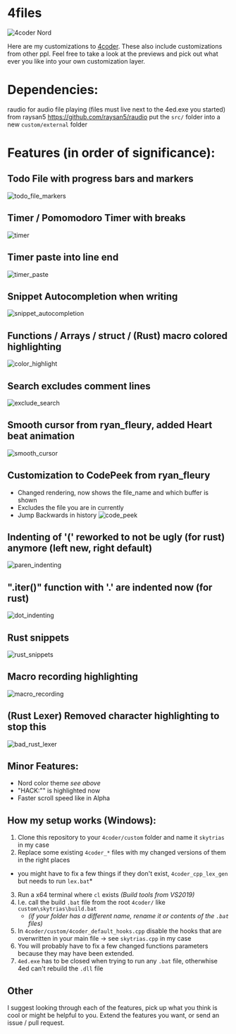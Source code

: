 # 4files
![4coder Nord](https://github.com/Skytrias/4files/blob/master/previews/nord_theme.png)

Here are my customizations to [4coder](http://4coder.net/). These also include customizations from other ppl.
Feel free to take a look at the previews and pick out what ever you like into your own customization layer.

# Dependencies:
raudio for audio file playing (files must live next to the 4ed.exe you started) from raysan5 https://github.com/raysan5/raudio
put the `src/` folder into a new `custom/external` folder

# Features (in order of significance):
## Todo File with progress bars and markers
![todo_file_markers](https://github.com/Skytrias/4files/blob/master/previews/todo_progress_markers.gif)

## Timer / Pomomodoro Timer with breaks
![timer](https://github.com/Skytrias/4files/blob/master/previews/pomodoro_timer.gif)

## Timer paste into line end
![timer_paste](https://github.com/Skytrias/4files/blob/master/previews/timer_paste.gif)

## Snippet Autocompletion when writing
![snippet_autocompletion](https://github.com/Skytrias/4files/blob/master/previews/automatic_snippet_completion.gif)

## Functions / Arrays / struct / (Rust) macro colored highlighting
![color_highlight](https://github.com/Skytrias/4files/blob/master/previews/color_highlight.png)

## Search excludes comment lines
![exclude_search](https://github.com/Skytrias/4files/blob/master/previews/exclude_comment_search.gif)

## Smooth cursor from ryan_fleury, added Heart beat animation
![smooth_cursor](https://github.com/Skytrias/4files/blob/master/previews/smooth_cursor.gif)

## Customization to CodePeek from ryan_fleury
  * Changed rendering, now shows the file_name and which buffer is shown
  * Excludes the file you are in currently
  * Jump Backwards in history
![code_peek](https://github.com/Skytrias/4files/blob/master/previews/code_peek_rendering.gif)

## Indenting of '(' reworked to not be ugly (for rust) anymore (left new, right default)
![paren_indenting](https://github.com/Skytrias/4files/blob/master/previews/custom_indent.png)

## ".iter()" function with '.' are indented now (for rust)
![dot_indenting](https://github.com/Skytrias/4files/blob/master/previews/dot_indenting.gif)

## Rust snippets
![rust_snippets](https://github.com/Skytrias/4files/blob/master/previews/rust_snippets.gif)

## Macro recording highlighting
![macro_recording](https://github.com/Skytrias/4files/blob/master/previews/macro_recording_highlight.gif)

## (Rust Lexer) Removed character highlighting to stop this
![bad_rust_lexer](https://github.com/Skytrias/4files/blob/master/previews/bad_rust_character_lexer.gif)

## Minor Features:
* Nord color theme *see above*
* "HACK:"" is highlighted now
* Faster scroll speed like in Alpha

## How my setup works (Windows):
1. Clone this repository to your `4coder/custom` folder and name it `skytrias` in my case
2. Replace some existing `4coder_*` files with my changed versions of them in the right places
 * you might have to fix a few things if they don't exist, `4coder_cpp_lex_gen` but needs to run `lex.bat`*
3. Run a x64 terminal where `cl` exists *(Build tools from VS2019)*
4. I.e. call the build `.bat` file from the root `4coder/` like `custom\skytrias\build.bat` 
    * *(if your folder has a different name, rename it or contents of the `.bat` files)*
4. In `4coder/custom/4coder_default_hooks.cpp` disable the hooks that are overwritten in your main file -> see `skytrias.cpp` in my case
5. You will probably have to fix a few changed functions parameters because they may have been extended.
6. `4ed.exe` has to be closed when trying to run any `.bat` file, otherwhise 4ed can't rebuild the `.dll` file 

## Other
I suggest looking through each of the features, pick up what you think is cool or might be helpful to you. Extend the features you want, or send an issue / pull request.
